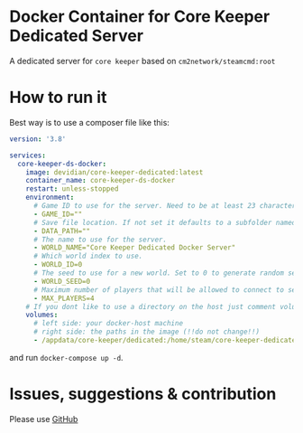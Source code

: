 # Docker Container for Core Keeper Dedicated Server

A dedicated server for `core keeper` based on `cm2network/steamcmd:root`

# How to run it

Best way is to use a composer file like this:

```yml
version: '3.8'

services:
  core-keeper-ds-docker:
    image: devidian/core-keeper-dedicated:latest
    container_name: core-keeper-ds-docker
    restart: unless-stopped
    environment:
      # Game ID to use for the server. Need to be at least 23 characters and alphanumeric, excluding Y,y,x,0,O. Empty or not valid means a new ID will be generated at start.
      - GAME_ID=""
      # Save file location. If not set it defaults to a subfolder named "DedicatedServer" at the default Core Keeper save location.
      - DATA_PATH=""
      # The name to use for the server.
      - WORLD_NAME="Core Keeper Dedicated Docker Server"
      # Which world index to use.
      - WORLD_ID=0
      # The seed to use for a new world. Set to 0 to generate random seed.
      - WORLD_SEED=0
      # Maximum number of players that will be allowed to connect to server.
      - MAX_PLAYERS=4
    # If you dont like to use a directory on the host just comment volumes section
    volumes:
      # left side: your docker-host machine
      # right side: the paths in the image (!!do not change!!)
      - /appdata/core-keeper/dedicated:/home/steam/core-keeper-dedicated
```

and run `docker-compose up -d`.

# Issues, suggestions & contribution

Please use [GitHub](https://github.com/Devidian/docker-core-keeper/issues)
